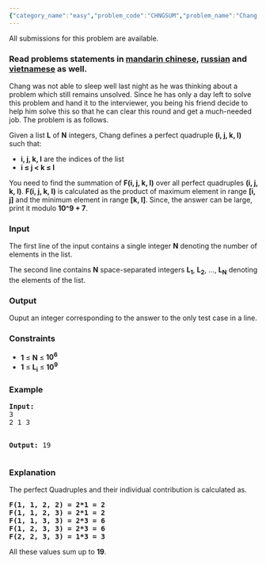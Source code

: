 ```yaml
---
{"category_name":"easy","problem_code":"CHNGSUM","problem_name":"Chang and Perfect Quadruples","languages_supported":{"0":"ADA","1":"ASM","2":"BASH","3":"BF","4":"C","5":"C99 strict","6":"CAML","7":"CLOJ","8":"CLPS","9":"CPP 4.3.2","10":"CPP 6.3","11":"CPP14","12":"CS2","13":"D","14":"ERL","15":"FORT","16":"FS","17":"GO","18":"HASK","19":"ICK","20":"ICON","21":"JAVA","22":"JS","23":"LISP clisp","24":"LISP sbcl","25":"LUA","26":"NEM","27":"NICE","28":"NODEJS","29":"PAS fpc","30":"PAS gpc","31":"PERL","32":"PERL6","33":"PHP","34":"PIKE","35":"PRLG","36":"PYPY","37":"PYTH","38":"PYTH 3.5","39":"RUBY","40":"SCALA","41":"SCM chicken","42":"SCM guile","43":"SCM qobi","44":"ST","45":"TCL","46":"TEXT","47":"WSPC"},"max_timelimit":3,"source_sizelimit":50000,"problem_author":"prateekg603","problem_tester":null,"date_added":"25-06-2017","tags":{"0":"cook84","1":"medium","2":"prateekg603"},"editorial_url":"https://discuss.codechef.com/problems/CHNGSUM","time":{"view_start_date":1500834600,"submit_start_date":1500834600,"visible_start_date":1500834600,"end_date":1735669800},"layout":"problem"}
---
```

<span class="solution-visible-txt">All submissions for this problem are available.</span><h3>Read problems statements in <a target="_blank" 
href="http://www.codechef.com/download/translated/COOK84/mandarin/CHNGSUM.pdf">mandarin chinese</a>, <a target="_blank" 
href="http://www.codechef.com/download/translated/COOK84/russian/CHNGSUM.pdf">russian</a> and <a target="_blank" 
href="http://www.codechef.com/download/translated/COOK84/vietnamese/CHNGSUM.pdf">vietnamese</a> as well.</h3>

<p>
Chang was not able to sleep well last night as he was thinking about a problem which still remains unsolved. Since he has only a day left to solve this problem and hand it to the interviewer, you being his friend decide to help him solve this so that he can clear this round and get a much-needed job. The problem is as follows.</p>

<p>
Given a list <b>L</b> of <b>N</b> integers, Chang defines a perfect quadruple <b>(i, j, k, l)</b> such that:
<ul> 
<li><b>i, j, k, l</b> are the indices of the list</li>
<li><b>i ≤ j < k ≤ l</b></li>
</ul>
</p>
<p>
You need to find the summation of <b>F(i, j, k, l)</b> over all perfect quadruples <b>(i, j, k, l)</b>.
<b>F(i, j, k, l)</b> is calculated as the product of maximum element in range <b>[i, j]</b> and the minimum element in range <b>[k, l]</b>. Since, the answer can be large, print it modulo <b>10^9 + 7</b>. 
</p>

<h3>Input</h3>
<p>The first line of the input contains a single integer <b>N</b> denoting the number of elements in the list.</p>
<p>The second line contains <b>N</b> space-separated integers <b>L<sub>1</sub></b>, <b>L<sub>2</sub></b>, ..., <b>L<sub>N</sub></b> denoting the elements of the list.</p>

<h3>Output</h3>
<p>Ouput an integer corresponding to the answer to the only test case in a line.</p>

<h3>Constraints</h3>
<ul>
<li><b>1</b> ≤ <b>N</b> ≤ <b> 10<sup>6</sup></b></li>
<li><b>1</b> ≤ <b>L<sub>i</sub></b> ≤ <b> 10<sup>9</sup></b></li>
</ul>

<h3>Example</h3>
<pre><b>Input:</b>
3
2 1 3

<b>Output:</b>
19
</pre>

<h3>Explanation</h3>
<p>
The perfect Quadruples and their individual contribution is calculated as.</p>
<p>
<pre><b>F(1, 1, 2, 2) = 2*1 = 2</b>
<b>F(1, 1, 2, 3) = 2*1 = 2</b>
<b>F(1, 1, 3, 3) = 2*3 = 6</b>
<b>F(1, 2, 3, 3) = 2*3 = 6</b>
<b>F(2, 2, 3, 3) = 1*3 = 3</b>
</pre>
</p>
<p>
All these values sum up to <b>19</b>.
</p>